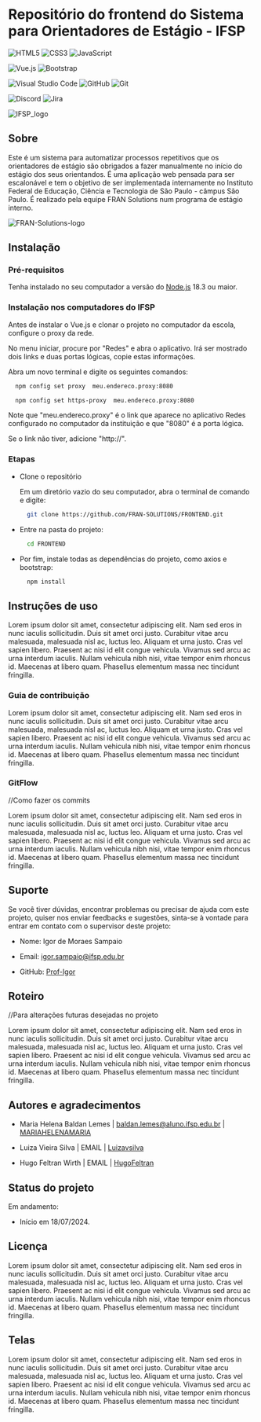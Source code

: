 # Repositório do frontend do Sistema para Orientadores de Estágio - IFSP

![HTML5](https://img.shields.io/badge/html5-%23E34F26.svg?style=for-the-badge&logo=html5&logoColor=white)
![CSS3](https://img.shields.io/badge/css3-%231572B6.svg?style=for-the-badge&logo=css3&logoColor=white)
![JavaScript](https://img.shields.io/badge/javascript-%23323330.svg?style=for-the-badge&logo=javascript&logoColor=%23F7DF1E)

![Vue.js](https://img.shields.io/badge/vuejs-%2335495e.svg?style=for-the-badge&logo=vuedotjs&logoColor=%234FC08D)
![Bootstrap](https://img.shields.io/badge/bootstrap-%238511FA.svg?style=for-the-badge&logo=bootstrap&logoColor=white)

![Visual Studio Code](https://img.shields.io/badge/Visual%20Studio%20Code-0078d7.svg?style=for-the-badge&logo=visual-studio-code&logoColor=white)
![GitHub](https://img.shields.io/badge/github-%23121011.svg?style=for-the-badge&logo=github&logoColor=white)
![Git](https://img.shields.io/badge/git-%23F05033.svg?style=for-the-badge&logo=git&logoColor=white)

![Discord](https://img.shields.io/badge/Discord-%235865F2.svg?style=for-the-badge&logo=discord&logoColor=white)
![Jira](https://img.shields.io/badge/jira-%230A0FFF.svg?style=for-the-badge&logo=jira&logoColor=white)


![IFSP_logo](https://github.com/user-attachments/assets/2c3d7e25-d8be-4be3-a4d7-894c0916e626)

## Sobre

Este é um sistema para automatizar processos repetitivos que os orientadores de estágio são obrigados a fazer manualmente no início do estágio dos seus orientandos. 
É uma aplicação web pensada para ser escalonável e tem o objetivo de ser implementada internamente no Instituto Federal de Educação, Ciência e Tecnologia de São Paulo - câmpus São Paulo. 
É realizado pela equipe FRAN Solutions num programa de estágio interno.

![FRAN-Solutions-logo](https://github.com/user-attachments/assets/5f8bc6fc-bc43-44f1-8ea1-1141a422c05c) 

## Instalação

### Pré-requisitos

Tenha instalado no seu computador a versão do [Node.js](https://nodejs.org/pt) 18.3 ou maior.

### Instalação nos computadores do IFSP

Antes de instalar o Vue.js e clonar o projeto no computador da escola, configure o proxy da rede.

No menu iniciar, procure por "Redes" e abra o aplicativo. Irá ser mostrado dois links e duas portas lógicas, copie estas informações.

Abra um novo terminal e digite os seguintes comandos:

```bash
  npm config set proxy  meu.endereco.proxy:8080
```
```bash
  npm config set https-proxy  meu.endereco.proxy:8080
```

Note que "meu.endereco.proxy" é o link que aparece no aplicativo Redes configurado no computador da instituição e que "8080" é a porta lógica.

Se o link não tiver, adicione "http://".

### Etapas

- Clone o repositório

  Em um diretório vazio do seu computador, abra o terminal de comando e digite:
  ```bash
    git clone https://github.com/FRAN-SOLUTIONS/FRONTEND.git
  ```
- Entre na pasta do projeto:
  ```bash
    cd FRONTEND
  ```
- Por fim, instale todas as dependências do projeto, como axios e bootstrap:
  ```bash
    npm install
  ```

## Instruções de uso

Lorem ipsum dolor sit amet, consectetur adipiscing elit. Nam sed eros in nunc iaculis sollicitudin. Duis sit amet orci justo. Curabitur vitae arcu malesuada, malesuada nisl ac, luctus leo. Aliquam et urna justo. Cras vel sapien libero. Praesent ac nisi id elit congue vehicula. Vivamus sed arcu ac urna interdum iaculis. Nullam vehicula nibh nisi, vitae tempor enim rhoncus id. Maecenas at libero quam. Phasellus elementum massa nec tincidunt fringilla. 

### Guia de contribuição

Lorem ipsum dolor sit amet, consectetur adipiscing elit. Nam sed eros in nunc iaculis sollicitudin. Duis sit amet orci justo. Curabitur vitae arcu malesuada, malesuada nisl ac, luctus leo. Aliquam et urna justo. Cras vel sapien libero. Praesent ac nisi id elit congue vehicula. Vivamus sed arcu ac urna interdum iaculis. Nullam vehicula nibh nisi, vitae tempor enim rhoncus id. Maecenas at libero quam. Phasellus elementum massa nec tincidunt fringilla. 

### GitFlow
//Como fazer os commits

Lorem ipsum dolor sit amet, consectetur adipiscing elit. Nam sed eros in nunc iaculis sollicitudin. Duis sit amet orci justo. Curabitur vitae arcu malesuada, malesuada nisl ac, luctus leo. Aliquam et urna justo. Cras vel sapien libero. Praesent ac nisi id elit congue vehicula. Vivamus sed arcu ac urna interdum iaculis. Nullam vehicula nibh nisi, vitae tempor enim rhoncus id. Maecenas at libero quam. Phasellus elementum massa nec tincidunt fringilla. 

## Suporte

Se você tiver dúvidas, encontrar problemas ou precisar de ajuda com este projeto, quiser nos enviar feedbacks e sugestões, sinta-se à vontade para entrar em contato com  o supervisor deste projeto:

 - Nome: Igor de Moraes Sampaio

 - Email: igor.sampaio@ifsp.edu.br

 - GitHub: [Prof-Igor](https://github.com/Prof-Igor)

## Roteiro

//Para alterações futuras desejadas no projeto

Lorem ipsum dolor sit amet, consectetur adipiscing elit. Nam sed eros in nunc iaculis sollicitudin. Duis sit amet orci justo. Curabitur vitae arcu malesuada, malesuada nisl ac, luctus leo. Aliquam et urna justo. Cras vel sapien libero. Praesent ac nisi id elit congue vehicula. Vivamus sed arcu ac urna interdum iaculis. Nullam vehicula nibh nisi, vitae tempor enim rhoncus id. Maecenas at libero quam. Phasellus elementum massa nec tincidunt fringilla. 

## Autores e agradecimentos

 - Maria Helena Baldan Lemes | baldan.lemes@aluno.ifsp.edu.br | [MARIAHELENAMARIA](https://github.com/MARIAHELENAMARIA)

 - Luiza Vieira Silva | EMAIL | [Luizavsilva](https://github.com/Luizavsilva)

 - Hugo Feltran Wirth | EMAIL | [HugoFeltran](https://github.com/HugoFeltran)

## Status do projeto

Em andamento:
 - Início em 18/07/2024.

## Licença

Lorem ipsum dolor sit amet, consectetur adipiscing elit. Nam sed eros in nunc iaculis sollicitudin. Duis sit amet orci justo. Curabitur vitae arcu malesuada, malesuada nisl ac, luctus leo. Aliquam et urna justo. Cras vel sapien libero. Praesent ac nisi id elit congue vehicula. Vivamus sed arcu ac urna interdum iaculis. Nullam vehicula nibh nisi, vitae tempor enim rhoncus id. Maecenas at libero quam. Phasellus elementum massa nec tincidunt fringilla. 

## Telas

Lorem ipsum dolor sit amet, consectetur adipiscing elit. Nam sed eros in nunc iaculis sollicitudin. Duis sit amet orci justo. Curabitur vitae arcu malesuada, malesuada nisl ac, luctus leo. Aliquam et urna justo. Cras vel sapien libero. Praesent ac nisi id elit congue vehicula. Vivamus sed arcu ac urna interdum iaculis. Nullam vehicula nibh nisi, vitae tempor enim rhoncus id. Maecenas at libero quam. Phasellus elementum massa nec tincidunt fringilla. 
